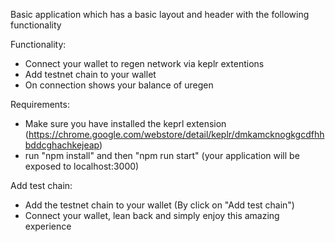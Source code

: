 Basic application which has a basic layout and header with the following functionality

Functionality:
- Connect your wallet to regen network via keplr extentions
- Add testnet chain to your wallet
- On connection shows your balance of uregen

Requirements:
- Make sure you have installed the keprl extension (https://chrome.google.com/webstore/detail/keplr/dmkamcknogkgcdfhhbddcghachkejeap)
- run "npm install" and then "npm run start" (your application will be exposed to localhost:3000)

Add test chain:
- Add the testnet chain to your wallet (By click on "Add test chain")
- Connect your wallet, lean back and simply enjoy this amazing experience

